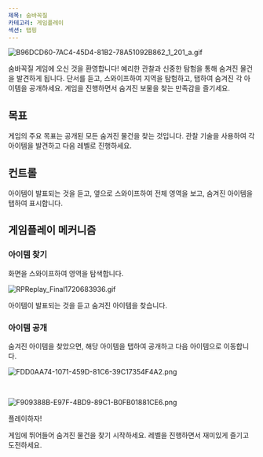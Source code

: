 ```yaml
---
제목: 숨바꼭질
카테고리: 게임플레이
섹션: 탭핑
---
```

![B96DCD60-7AC4-45D4-81B2-78A51092B862_1_201_a.gif](https://help.Studycat.com/hc/article_attachments/34930712507545)

숨바꼭질 게임에 오신 것을 환영합니다! 예리한 관찰과 신중한 탐험을 통해 숨겨진 물건을 발견하게 됩니다. 단서를 듣고, 스와이프하여 지역을 탐험하고, 탭하여 숨겨진 각 아이템을 공개하세요. 게임을 진행하면서 숨겨진 보물을 찾는 만족감을 즐기세요.

## 목표

게임의 주요 목표는 공개된 모든 숨겨진 물건을 찾는 것입니다. 관찰 기술을 사용하여 각 아이템을 발견하고 다음 레벨로 진행하세요.

## 컨트롤

아이템이 발표되는 것을 듣고, 옆으로 스와이프하여 전체 영역을 보고, 숨겨진 아이템을 탭하여 표시합니다.

## 게임플레이 메커니즘

### 아이템 찾기

화면을 스와이프하여 영역을 탐색합니다.

![RPReplay_Final1720683936.gif](https://help.Studycat.com/hc/article_attachments/34930712511513)

아이템이 발표되는 것을 듣고 숨겨진 아이템을 찾습니다.

### 아이템 공개

숨겨진 아이템을 찾았으면, 해당 아이템을 탭하여 공개하고 다음 아이템으로 이동합니다.

![FDD0AA74-1071-459D-81C6-39C17354F4A2.png](https://help.Studycat.com/hc/article_attachments/34783745782809)

 

![F909388B-E97F-4BD9-89C1-B0FB01881CE6.png](https://help.Studycat.com/hc/article_attachments/34783721841177)

플레이하자!

게임에 뛰어들어 숨겨진 물건을 찾기 시작하세요. 레벨을 진행하면서 재미있게 즐기고 도전하세요.